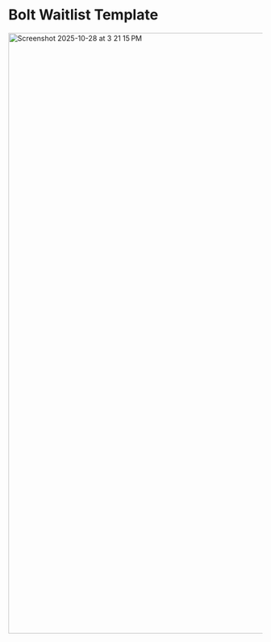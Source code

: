 # Bolt Waitlist Template

<img width="2050" height="1190" alt="Screenshot 2025-10-28 at 3 21 15 PM" src="https://github.com/user-attachments/assets/4b6c40fe-c0cc-4140-960c-7b15c0a681ee" />
